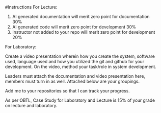 #Instructions
For Lecture: 
1. AI generated documentation will merit zero point for documentation 30%
2. AI generated code will merit zero point for development 30%
3. Instructor not added to your repo will merit zero point for development 20%

For Laboratory:

Create a video presentation wherein how you create the system, software used, language used and how you utilized the git and github for your development. On the video, method your task/role in system development.

Leaders must attach the documentation and video presentation here, members must turn in as well.
Attached below are your groupings.

Add me to your repositories so that I can track your progress.

As per OBTL, Case Study for Laboratory and Lecture is 15% of your grade on lecture and laboratory.

